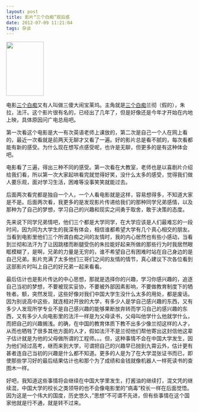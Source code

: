 ```yaml
---
layout: post
title: 影片“三个白痴”观后感
date: 2012-07-09 11:21:04
tags: 杂谈
---
```


<img class="alignleft" title="三个白痴" src="http://img5.douban.com/mpic/s4433349.jpg" alt="" width="101" height="146" />

电影<a href="http://dyygtfx.com">三个白痴</a>又有人叫做三傻大闹宝莱坞。主角就是<a href="http://dyygtfx.com">三个白痴</a>兰彻（假的），朱拉，法汗。这个影片很有名的，已经出了几年了，但是好像还是今年才开始在内地上映，具体原因问广电总局吧。

第一次看这个电影是大一有次英语老师上课放的，第二次是自己一个人在网上看的，最近一次看就是前两天无聊才又看了一遍。好的影片总是看不腻的，每次看都能有新的感受。为什么现在想写点感受呢，也许是无聊，但更多的是有这种体会吧。

电影看了三遍，得出三种不同的感受。第一次看在大教室，老师也是以喜剧片介绍给我们看，所以第一次大家起哄看完就觉得好笑，没什么太多的感受，觉得我们做人要乐观，面对学习生活，困难等没事笑笑就能过去。

后面两次看完都是独自一个人，一个人看电影就是这样，容易想得多，不知道大家是不是。后面两次看，我更多的是发现影片传递给我们的那种同学兄弟感情，以及那种为了自己的梦想，学习自己的兴趣和现实之间勇于取舍，敢于决策的态度。

先来说下同学兄弟情吧，他们三个都是大学同学，在大学应该是人们最难忘的一段时间，因为同为大学生的我深有体会，相信谁都希望大学有几个真心相交的朋友。当看到电影里他们三个所谓白痴之间的友情时，我的内心居然也有些小感动，当看到兰彻和法汗为了让因跳楼而断腿受伤的朱拉能好起来所做的那些行为时我居然眼眶模糊了，是啊，兄弟的力量是无穷的，谁不希望自己有困难时站在自己身边的是自己兄弟。影片充满了太多他们三哥们之间的友情的情节，真心建议下次各位看到这部影片时叫上自己的好兄弟一起来看看。

最后估计也是影片传达的中心思想，那就是选择你的兴趣，学习你感兴趣的，追逐自己当初的梦想，不要被现实妥协，不要被外部因素影响，不要做教育制度下的牺牲者。额，突然发现，这些好像对我们中国大学生没什么太多的用处，都是废话。因为别说高中这些，就连相对开放的大学，有多少人是学自己感兴趣的东西，又有多少人发现所学专业不是自己感兴趣的能够果断放弃转而学习自己的感兴趣的东西，又有多少人向电影里的法汗一样是为父母读书，父母叫他学什么他就学什么，而把自己的兴趣搁浅。的确，在中国的教育体质下教不出多少像兰彻这样的人才，从而也牺牲了很多其他方面的人才，假如法汗不是兰彻他们帮他寄出这封信他这辈子估计就是为他的父母做所谓的工程师。。。但，这种事情不会在中国大学发生，因为他们经过高考，继而来到大学，可谓把自己的兴趣早已抛到九霄云外，估计更有甚者连自己当初的兴趣是什么都不知道。更多的人是为了在大学混张证书而已，即使那些学习好的最后结果估计也和那个为了成绩和金钱就像机器人一样死读书的查图木一样。

好吧，我知道这些事情将会继续在中国大学里发生，打酱油的继续打，混文凭的继续混，中国大学的校长之类领导的也不会像电影里的“病毒”校长一样在后面觉悟。因为这是一个伟大的国度，历史悠久，”思想“不可谓不先进，但有些事情在这个国家他就是行不通，就是转不过来。



